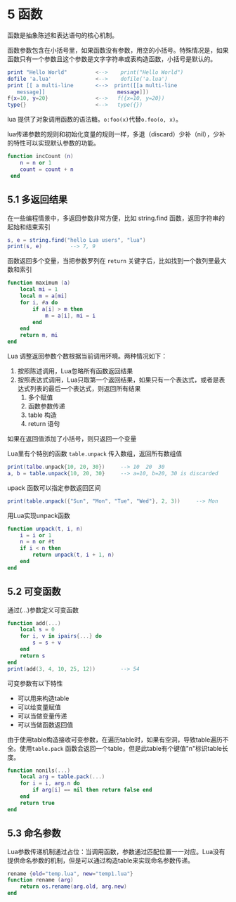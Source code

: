 # 5 函数
 函数是抽象陈述和表达语句的核心机制。
 
 函数参数包含在小括号里，如果函数没有参数，用空的小括号。特殊情况是，如果函数只有一个参数且这个参数是文字字符串或表构造函数，小括号是默认的。
 ```lua
print "Hello World"         <-->    print("Hello World")
dofile 'a.lua'              <-->    dofile('a.lua')
print [[ a multi-line       <-->  print([[a multi-line
    message]]                       message]])
f{x=10, y=20}               <-->   f({x=10, y=20})
type{}                      <-->   type({})
```

lua 提供了对象调用函数的语法糖。`o:foo(x)`代替`o.foo(o, x)`。

lua传递参数的规则和初始化变量的规则一样，多退（discard）少补（nil），少补的特性可以实现默认参数的功能。
```lua
function incCount (n)
    n = n or 1
    count = count + n
 end
```

## 5.1 多返回结果
在一些编程情景中，多返回参数非常方便，比如 string.find 函数，返回字符串的起始和结束索引
```lua
s, e = string.find("hello Lua users", "lua")
print(s, e)         --> 7, 9
```
函数返回多个变量，当把参数罗列在 `return` 关键字后，比如找到一个数列里最大数和索引
```lua
function maximum (a)
    local mi = 1
    local m = a[mi]
    for i, #a do
        if a[i] > m then
            m = a[i], mi = i
        end
    end
    return m, mi
end
```
Lua 调整返回参数个数根据当前调用环境。两种情况如下：

1. 按照陈述调用，Lua忽略所有函数返回结果
2. 按照表达式调用，Lua只取第一个返回结果，如果只有一个表达式，或者是表达式列表的最后一个表达式，则返回所有结果
    1. 多个赋值
    2. 函数参数传递
    3. table 构造
    4. return 语句

如果在返回值添加了小括号，则只返回一个变量

Lua里有个特别的函数 `table.unpack` 传入数组，返回所有数组值
```lua
print(talbe.unpack{10, 20, 30})     --> 10  20  30
a, b = table.unpack{10, 20, 30}     --> a=10, b=20, 30 is discarded
```
upack 函数可以指定参数返回区间
```lua
print(table.unpack({"Sun", "Mon", "Tue", "Wed"}, 2, 3))     --> Mon     The
```

用Lua实现unpack函数
```lua
function unpack(t, i, n)
    i = i or 1
    n = n or #t
    if i < n then
        return unpack(t, i + 1, n)
    end
end
```
## 5.2 可变函数
通过(...)参数定义可变函数
```lua
function add(...)
    local s = 0
    for i, v in ipairs{...} do
        s = s + v
    end
    return s
end
print(add(3, 4, 10, 25, 12))        --> 54
```
可变参数有以下特性
* 可以用来构造table
* 可以给变量赋值
* 可以当做变量传递
* 可以当做函数返回值

由于使用table构造接收可变参数，在遍历table时，如果有空洞，导致table遍历不全。使用`table.pack` 函数会返回一个table，但是此table有个键值"n"标识table长度。
```lua
function nonils(...)
    local arg = table.pack(...)
    for i = i, arg.n do
        if arg[i] == nil then return false end
    end
    return true
end
```
## 5.3 命名参数
Lua参数传递机制通过占位：当调用函数，参数通过匹配位置一一对应。Lua没有提供命名参数的机制，但是可以通过构造table来实现命名参数传递。
```lua
rename {old="temp.lua", new="temp1.lua"}
function rename (arg)
    return os.rename(arg.old, arg.new)
end
```
